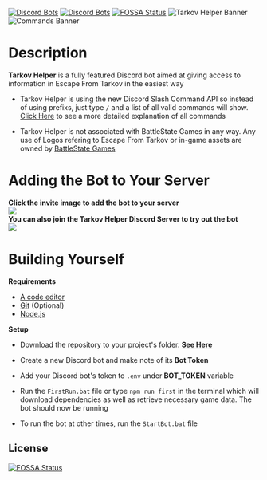 [![Discord Bots](https://top.gg/api/widget/status/797600238449590334.svg)](https://top.gg/bot/797600238449590334) [![Discord Bots](https://top.gg/api/widget/servers/797600238449590334.svg)](https://top.gg/bot/797600238449590334)
[![FOSSA Status](https://app.fossa.com/api/projects/git%2Bgithub.com%2FBetrixDev%2FTarkov-Helper.svg?type=shield)](https://app.fossa.com/projects/git%2Bgithub.com%2FBetrixDev%2FTarkov-Helper?ref=badge_shield)
![Tarkov Helper Banner](https://raw.githubusercontent.com/Tarkov-Helper/Tarkov-Helper-Assets/main/Media/SecondBanner3000x1000.png)
![Commands Banner](https://raw.githubusercontent.com/Tarkov-Helper/Tarkov-Helper-Assets/main/WikiImages/Commands.png)

# Description

**Tarkov Helper** is a fully featured Discord bot aimed at giving access to information in Escape From Tarkov in the easiest way

-   Tarkov Helper is using the new Discord Slash Command API so instead of using prefixs, just type `/` and a list of all valid commands will show. [Click Here](https://github.com/BetrixDev/Tarkov-Helper/wiki/Commands) to see a more detailed explanation of all commands

-   Tarkov Helper is not associated with BattleState Games in any way. Any use of Logos refering to Escape From Tarkov or in-game assets are owned by [BattleState Games](https://www.battlestategames.com)

# Adding the Bot to Your Server

**Click the invite image to add the bot to your server**
<br>
[<img src="https://raw.githubusercontent.com/Tarkov-Helper/Tarkov-Helper-Assets/main/Media/InviteScreen.png">](https://top.gg/bot/797600238449590334/invite/)
<br>
**You can also join the Tarkov Helper Discord Server to try out the bot**
<br>
[<img src="https://discordapp.com/api/guilds/797601083589001227/widget.png?style=banner2">](https://discord.gg/daTPNWes)

# Building Yourself

**Requirements**

-   [A code editor](https://code.visualstudio.com/download)
-   [Git](https://git-scm.com/downloads) (Optional)
-   [Node.js](https://nodejs.org/en/)

**Setup**

-   Download the repository to your project's folder. [**See Here**](https://docs.github.com/en/github/creating-cloning-and-archiving-repositories/cloning-a-repository)

-   Create a new Discord bot and make note of its **Bot Token**

-   Add your Discord bot's token to `.env` under **BOT_TOKEN** variable

-   Run the `FirstRun.bat` file or type `npm run first` in the terminal which will download dependencies as well as retrieve necessary game data. The bot should now be running
-   To run the bot at other times, run the `StartBot.bat` file


## License
[![FOSSA Status](https://app.fossa.com/api/projects/git%2Bgithub.com%2FBetrixDev%2FTarkov-Helper.svg?type=large)](https://app.fossa.com/projects/git%2Bgithub.com%2FBetrixDev%2FTarkov-Helper?ref=badge_large)
